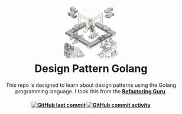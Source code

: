 <h1 align="center">
  <a name="logo" href=""><img src="https://raw.githubusercontent.com/gorilaa/design-pattern-go/master/media/refactoring-guru.png" alt="Design Pattern Golang" width="30%"></a>
  <br>
  Design Pattern Golang
</h1>
<p align="center">This repo is designed to learn about design patterns using the Golang programming language. I took this from the <a href="https://refactoring.guru/"><strong>Refactoring Guru</strong></a>.</p>
<div align="center">
  <h4>
    <a href="https://github.com/gorilaa/design-pattern-go/commits/master"><img alt="GitHub last commit" src="https://img.shields.io/github/last-commit/gorilaa/design-pattern-go"></a>
    <a href="https://github.com/gorilaa/design-pattern-go/commits/master"><img alt="GitHub commit activity" src="https://img.shields.io/github/commit-activity/y/gorilaa/design-pattern-go"></a>
  </h4>
</div>
<p><font size="3">
